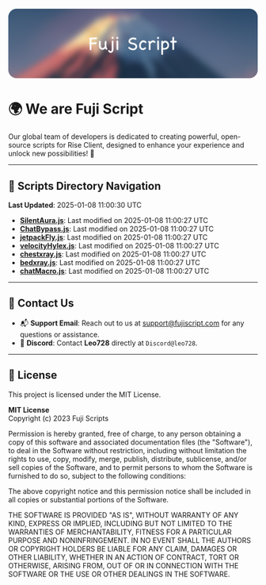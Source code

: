 ![Banner](.github/b.webp)

# 🌍 **We are Fuji Script**

Our global team of developers is dedicated to creating powerful, open-source scripts for Rise Client, designed to enhance your experience and unlock new possibilities! 🌟

---
<!-- SCRIPTS_NAVIGATION_START -->
## 📂 **Scripts Directory Navigation**

**Last Updated**: 2025-01-08 11:00:30 UTC

- **[SilentAura.js](scripts/SilentAura.js)**: Last modified on 2025-01-08 11:00:27 UTC
- **[ChatBypass.js](scripts/ChatBypass.js)**: Last modified on 2025-01-08 11:00:27 UTC
- **[jetpackFly.js](scripts/jetpackFly.js)**: Last modified on 2025-01-08 11:00:27 UTC
- **[velocityHylex.js](scripts/velocityHylex.js)**: Last modified on 2025-01-08 11:00:27 UTC
- **[chestxray.js](scripts/chestxray.js)**: Last modified on 2025-01-08 11:00:27 UTC
- **[bedxray.js](scripts/bedxray.js)**: Last modified on 2025-01-08 11:00:27 UTC
- **[chatMacro.js](scripts/chatMacro.js)**: Last modified on 2025-01-08 11:00:27 UTC

<!-- SCRIPTS_NAVIGATION_END -->

---

## 💬 **Contact Us**  
- 📬 **Support Email**: Reach out to us at [support@fujiscript.com](mailto:support@fujiscript.com) for any questions or assistance.  
- 💬 **Discord**: Contact **Leo728** directly at `Discord@leo728`.

---

## 📜 **License**

This project is licensed under the MIT License.  

**MIT License**  
Copyright (c) 2023 Fuji Scripts  

Permission is hereby granted, free of charge, to any person obtaining a copy of this software and associated documentation files (the "Software"), to deal in the Software without restriction, including without limitation the rights to use, copy, modify, merge, publish, distribute, sublicense, and/or sell copies of the Software, and to permit persons to whom the Software is furnished to do so, subject to the following conditions:  

The above copyright notice and this permission notice shall be included in all copies or substantial portions of the Software.  

THE SOFTWARE IS PROVIDED "AS IS", WITHOUT WARRANTY OF ANY KIND, EXPRESS OR IMPLIED, INCLUDING BUT NOT LIMITED TO THE WARRANTIES OF MERCHANTABILITY, FITNESS FOR A PARTICULAR PURPOSE AND NONINFRINGEMENT. IN NO EVENT SHALL THE AUTHORS OR COPYRIGHT HOLDERS BE LIABLE FOR ANY CLAIM, DAMAGES OR OTHER LIABILITY, WHETHER IN AN ACTION OF CONTRACT, TORT OR OTHERWISE, ARISING FROM, OUT OF OR IN CONNECTION WITH THE SOFTWARE OR THE USE OR OTHER DEALINGS IN THE SOFTWARE.  
